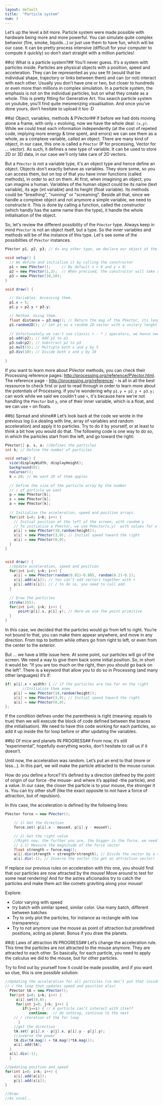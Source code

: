 ```yaml
---
layout: default
title:  "Particle system"
num: 3
---
```


Let’s up the level a bit more. Particle system were made possible with hardware being more and more powerful. You can simulate quite complex behavior (fire, smoke, liquids…) or just use them to have fun, which will be our case. It can be pretty process intensive (difficult for your computer to compute it quickly) so don’t start straight with a million particles!

##o) What is a particle system?##
You’ll never guess. It’s a system with particles inside. Particles are physical objects with a position, speed and acceleration. They can be represented as you see fit (would that be individual shape, trajectory or links between them) and can (or not) interact with each other. Usually you don’t have one or two, but closer to hundreds or even more than millions in complex simulation. In a particle system, the emphasis is not on the individual particles, but on what they create as a whole. This is pretty fitting for Generative Art. You search particle system on youtube, you’ll find quite mesmerizing visualisation. And once you’ve done yours, don’t hesitate to upload it too :D

##a) Object, variables, methods & PVector##
If before we had dots moving alone a frame, with only `x` evolving, now we have the whole deal: `(x,y)`. While we could treat each information independently (at the cost of repeted code, implying more energy & time spent, and errors) we can see them as a whole, as a complexe variable, called an object. There are many kind of object, in our case, this one is called a `PVector` (P for processing, Vector for ... vector). As such, it defines a new type of variable. It can be used to store 2D or 3D data, in our case we'll only take care of 2D vectors.

But a `PVector` is not a variable type, it's an object type and hence define an object. Objects don't exactly behave as variables. They store some, so you can access them, but on top of that you have inner functions (called methods), in order to act on them. At first, when imagining an object, you can imagine a human. Variables of the human object could be its name (text variable), its age (int variable) and its height (float variable). Its methods could be "breathing", "running" or "screaming". Beside all that, since we handle a complexe object and not anymore a simple variable, we need to constructe it. This is done by calling a function, called the constructor (which handly has the same name than the type), it handle the whole initialisation of the object.

So, let's review the different possibility of the `PVector` type. Always keep in mind `PVector` is not an object itself, but a type. So the inner variables and methods will be of the instance of this type. Let's see some of the possibilties of `PVector` instances.

```java
PVector p1, p2, p3; // As any other type, we declare our object at the root.

void setup() {
  // We define and initialise it by calling the constructor
  p1 = new PVector();     // By default x = 0 and y = 0;
  p2 = new PVector(1,3);  // When precised, the constructor will take x and y values
  p3 = new PVector(10,10);
}

void draw() {

  // Variables. Accessing them.
  p1.x = 5;
  p1.y = p2.y + p3.y;

  // Method. Using them.
  float distance = p3.mag(); // Return the mag of the PVector, its lenght
  p1.random2D(); // Set p1 as a random 2D vector with a unitary lenght (p3.mag() == 0)
  
  // Unfortunately we can't use classic + - * / operators, we hence need the next methods
  p1.add(p2); // Add p2 to p1
  p3.sub(p2); // Substract p2 to p3
  p1.mult(5); // Multiple both x and y by 5
  p3.div(10); // Divide both x and y by 10
  
}
```

If you want to learn more about PVector methods, you can check their Processing reference pages: http://processing.org/reference/PVector.html. The reference page - http://processing.org/reference/ - is all in all the best ressource to check first or just to read through in order to learn more about the potentials of Processing. If you're wondering why `p1.y = p2.y + p3.y;` can work while we said we couldn't use `+`, it's because here we're not handling the `PVector` but `y`, one of their inner variable, which is a float, and we can use `+` on floats.


##b) Spread and shine##
Let’s look back at the code we wrote in the previous log (i.e.dealing with line, array of variables and random acceleration) and apply it to particles. Try to do it by yourself, or at least to think a bit how you would do that. The following code is one way to do so, in which the particles start from the left, and go toward the right:

```java	
PVector[] p, s, a; //Defines the particles
int k; // Define the number of particles

void setup() {
  size(displayWidth, displayHeight);
  background(0);
  noCursor();
  k = 20; // We want 20 of them apples
 
  // Define the size of the particle array by the number 
  // / of particle we want
  p = new PVector[k];
  s = new PVector[k];
  a = new PVector[k];
 
  // Initialise the acceleration, speed and position arrays.
  for(int i=0; i<k; i++) {
    // Initial position at the left of the screen, with random y
    // To initialise a PVector, we use PVector(x,y)  with values for x and y
    p[i] = new PVector(10,random(height));
    s[i] = new PVector(3,0); // Initial speed toward the right
    a[i] = new PVector(0,0);
  }
}


void draw() {
  //Update acceleration, speed and position 
  for(int i=0; i<k; i++) { 
    a[i] = new PVector(random(0.01)-0.005, random(0.2)-0.1);
    s[i].add(a[i]); // You can’t add vectors together with +
    p[i].add(s[i]); // / to do so, you need to call add.
  }
      
  // Draw the particles
  stroke(255);
  for(int i=0; i<k; i++) { 
      point(p[i].x, p[i].y); // Here we use the point primitive
  }
}
```

In this case, we decided that the particles would go from left to right. You’re not bound to that, you can make them appear anywhere, and move in any direction. From top to bottom while others go from right to left, or even from the center to the exterior. 

But ... we have a little issue here. At some point, our particles will go of the screen. We need a way to give them back some initial position. So, in short it would be: “if you are too much on the right, then you should go back on the left”. There is a keyword that allow you to do so in Processing (and many other languages) it’s if:

```java
if( p[i].x > width) { // if the particles are too far on the right
        //Initialise them anew
    p[i] = new PVector(10,random(height));
    s[i] = new PVector(3,0); // Initial speed toward the right
    a[i] = new PVector(0,0);
};
```

If the condition defines under the parenthesis is right (meaning: equals to true) then we will execute the block of code defined between the braces (the initialisation). We need to have this code working for each particles, so add it up inside the for loop before or after updating the variables.


##b) Of mice and planets IN PROGRESS##
From now, it’s still “experimental”, hopefully everything works, don’t hesitate to call us if it doesn’t.

Until now, the acceleration was random. Let’s put an end to that (more or less…).
In this part, we will make the particle attracted to the mouse cursor.

How do you define a force?
It’s defined by a direction (defined by the point of origin of our force -the mouse- and where it’s applied -the particle), and a value. In our case, the closer the particle is to your mouse, the stronger it is.
You can try other stuff (like the exact opposite to not have a force of attraction, but of repulsion).

In this case, the acceleration is defined by the following lines:

```java
PVector force = new PVector();

    // 1) Get the direction
    force.set( p[i].x - mouseX, p[i].y - mouseY);

    // 2) Get the right value
    //Right now, the further you are, the bigger is the force, we need to invert that.
    // 2.1) Measure the magnitude of the force vector
    float strength = force.mag();    
    a[i].div(strength + strength*strength); // Divide the vector by a value
    a[i].div(-1); // Inverse the vector (to get an attraction vector)
```

If replace our previous rules on acceleration with this one, you should find that our particles are now attracted by the mouse! Move around to test for some neat rendering! And for the astres aficionados try to catch the particles and make them act like comets graviting along your mouse!

Explore:
- Color varying with speed
- try batch with similar speed, similar color. Use many batch, different between batches
- Try to only plot the particles, for instance as rectangle with low transparency.
- Try to not anymore use the mouse as point of attraction but predefined positions, acting as planet. Bonus if you draw the planets.
    

##d) Laws of attraction IN PROGRESS##
Let’s change the acceleration rule. This time the particles are not attracted to the mouse anymore. They are attracted to each other. So basically, for each particle, you need to apply the calculus we did to the mouse, but for other particles.

Try to find out by yourself how it could be made possible, and if you want so clue, this is one possible solution:


```java
//Updating the acceleration for all particles (so don’t put that inside
// / the loop that updates speed and position also)
  PVector tA = new PVector();
  for(int i=0; i<k; i++) {
     a[i].set(0,0);
     for(int j=0; j<k; j++) {
        if(j==i) { // A particle can’t interact with itself
           continue;  // do nothing, continue to the next 
    // / iteration of the for loop
      }
    //get the direction
    tA.set( p[i].x - p[j].x, p[i].y - p[j].y);
    //inverse the power
    tA.div(tA.mag() + tA.mag()*tA.mag());
    a[i].add(tA);
  }
  a[i].div(-1);
  }

//Updating position and speed
for(int i=0; i<k; i++) { 
    s[i].add(a[i]);
    p[i].add(s[i]);
}

//Draw
//As usual..
```


